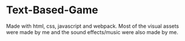 # Text-Based-Game
Made with html, css, javascript and webpack.
Most of the visual assets were made by me and the sound effects/music were also made by me.
